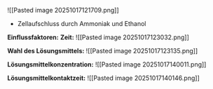 ![[Pasted image 20251017121709.png]]
- Zellaufschluss durch Ammoniak und Ethanol 

**Einflussfaktoren:**
**Zeit:**
![[Pasted image 20251017123032.png]]

**Wahl des Lösungsmittels:**
![[Pasted image 20251017123135.png]]

**Lösungsmittelkonzentration:**
![[Pasted image 20251017140011.png]]

**Lösungsmittelkontaktzeit:**
![[Pasted image 20251017140146.png]]

